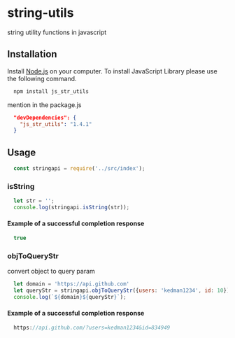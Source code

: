 # string-utils
string utility functions in javascript


## Installation

Install [Node.js](https://nodejs.org/en/) on your computer. To install JavaScript Library please use the following command.

```js
  npm install js_str_utils
```

mention in the package.js

```json
  "devDependencies": {
    "js_str_utils": "1.4.1"
  }
```
## Usage

```js
  const stringapi = require('../src/index');
```

### isString

```js
  let str = '';
  console.log(stringapi.isString(str));
```
#### Example of a successful completion response

```js
  true
```


### objToQueryStr

convert object to query param

```js
  let domain = 'https://api.github.com'
  let queryStr = stringapi.objToQueryStr({users: 'kedman1234', id: 10})
  console.log(`${domain}${queryStr}`);
```
#### Example of a successful completion response

```js
  https://api.github.com/?users=kedman1234&id=834949
```

